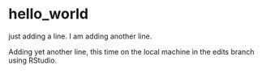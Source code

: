 # hello_world
just adding a line.
I am adding another line.

Adding yet another line, this time on the local machine in the edits branch using RStudio. 
